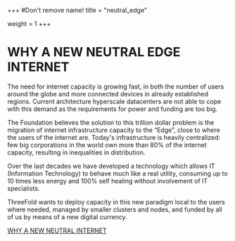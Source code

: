 +++
#Don't remove name!
title = "neutral_edge"

weight = 1
+++
# WHY A NEW NEUTRAL EDGE INTERNET

The need for internet capacity is growing fast, in both the number of users around the globe and more connected devices in already established regions. Current architecture hyperscale datacenters are not able to cope with this demand as the requirements for power and funding are too big.

The Foundation believes the solution to this trillion dollar problem is the migration of internet infrastructure capacity to the “Edge”, close to where the users of the internet are. Today's infrastructure is heavily centralized: few big corporations in the world own more than 80% of the internet capacity, resulting in inequalities in distribution.

Over the last decades we have developed a technology which allows IT (Information Technology) to behave much like a real utility,
consuming up to 10 times less energy and 100% self healing without involvement of IT specialists.

ThreeFold wants to deploy capacity in this new paradigm local to the users where needed, managed by smaller clusters and nodes,
and funded by all of us by means of a new digital currency.

[WHY A NEW NEUTRAL INTERNET](/information/need-for-new-neutral-internet/)
